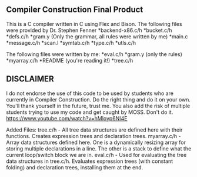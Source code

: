 ## Compiler Construction Final Product
This is a C compiler written in C using Flex and Bison.
The following files were provided by Dr. Stephen Fenner
*backend-x86.c/h
*bucket.c/h
*defs.c/h
*gram.y (Only the grammar, all rules were written by me)
*main.c
*message.c/h
*scan.l
*symtab.c/h
*type.c/h
*utls.c/h

The following files were written by me:
*eval.c/h
*gram.y (only the rules)
*myarray.c/h
*README (you're reading it!)
*tree.c/h

## DISCLAIMER
I do not endorse the use of this code to be used by students who are currently in Compiler Construction. Do the right thing and do it on your own. You'll thank yourself in the future, trust me. You also add the risk of multiple students trying to use my code and get caught by MOSS. Don't do it.
https://www.youtube.com/watch?v=hMloyp6NI4E


Added Files:
tree.c/h - All tree data structures are defined here with their functions. Creates expression trees and declaration trees.
myarray.c/h - Array data structures defined here. One is a dynamically resizing array for storing multiple declarations in a line. The other is a stack to define what the current loop/switch block we are in.
eval.c/h - Used for evaluating the tree data structures in tree.c/h. Evaluates expression trees (with constant folding) and declaration trees, installing them at the end.

